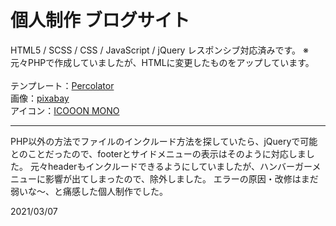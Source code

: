 # 個人制作 ブログサイト
HTML5 / SCSS / CSS / JavaScript / jQuery
レスポンシブ対応済みです。
※元々PHPで作成していましたが、HTMLに変更したものをアップしています。<br><br>
テンプレート：[Percolator](https://github.com/TsubasaHiga/Percolator)<br>
画像：[pixabay](https://pixabay.com/ja/)<br>
アイコン：[ICOOON MONO](https://icooon-mono.com/)<br>

----

PHP以外の方法でファイルのインクルード方法を探していたら、jQueryで可能とのことだったので、footerとサイドメニューの表示はそのように対応しました。
元々headerもインクルードできるようにしていましたが、ハンバーガーメニューに影響が出てしまったので、除外しました。
エラーの原因・改修はまだ弱いな〜、と痛感した個人制作でした。

2021/03/07
